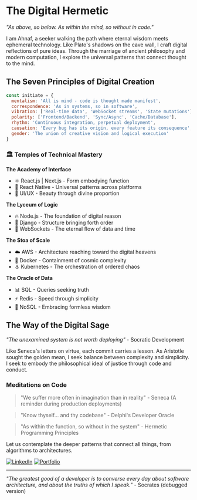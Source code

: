 # The Digital Hermetic

*"As above, so below. As within the mind, so without in code."*

I am Ahnaf, a seeker walking the path where eternal wisdom meets ephemeral technology. Like Plato's shadows on the cave wall, I craft digital reflections of pure ideas. Through the marriage of ancient philosophy and modern computation, I explore the universal patterns that connect thought to the mind.

## The Seven Principles of Digital Creation

```javascript
const initiate = {
  mentalism: 'All is mind - code is thought made manifest',
  correspondence: 'As in systems, so in software',
  vibration: ['Real-time data', 'WebSocket streams', 'State mutations'],
  polarity: ['Frontend/Backend', 'Sync/Async', 'Cache/Database'],
  rhythm: 'Continuous integration, perpetual deployment',
  causation: 'Every bug has its origin, every feature its consequence',
  gender: 'The union of creative vision and logical execution'
}
```

### 🏛️ Temples of Technical Mastery

**The Academy of Interface**
- ⚛️ React.js | Next.js - Form embodying function
- 📱 React Native - Universal patterns across platforms
- 🎨 UI/UX - Beauty through divine proportion

**The Lyceum of Logic**
- 🔥 Node.js - The foundation of digital reason
- 🐍 Django - Structure bringing forth order
- 🔄 WebSockets - The eternal flow of data and time

**The Stoa of Scale**
- ☁️ AWS - Architecture reaching toward the digital heavens
- 🐳 Docker - Containment of cosmic complexity
- ⚓ Kubernetes - The orchestration of ordered chaos


**The Oracle of Data**
- 📊 SQL - Queries seeking truth
- ⚡ Redis - Speed through simplicity
- 🔮 NoSQL - Embracing formless wisdom

## The Way of the Digital Sage

*"The unexamined system is not worth deploying"* - Socratic Development

Like Seneca's letters on virtue, each commit carries a lesson. As Aristotle sought the golden mean, I seek balance between complexity and simplicity. I seek to embody the philosophical ideal of justice through code and conduct.

### Meditations on Code

> "We suffer more often in imagination than in reality" - Seneca
> (A reminder during production deployments)

> "Know thyself... and thy codebase" - Delphi's Developer Oracle

> "As within the function, so without in the system" - Hermetic Programming Principles

Let us contemplate the deeper patterns that connect all things, from algorithms to architectures.

[![LinkedIn](https://img.shields.io/badge/LinkedIn-0077B5?style=for-the-badge&logo=linkedin&logoColor=white)](https://www.linkedin.com/in/ahnaf-adib369)
[![Portfolio](https://img.shields.io/badge/Portfolio-000000?style=for-the-badge&logo=About.me&logoColor=white)](WIP)

---

*"The greatest good of a developer is to converse every day about software architecture, and about the truths of which I speak."* - Socrates (debugged version)
